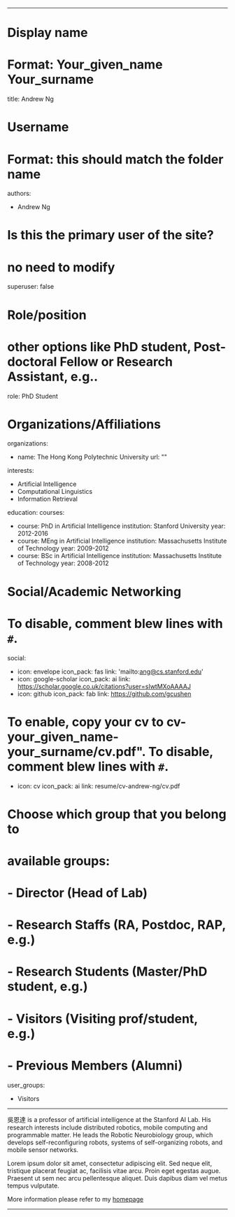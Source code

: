
---
# Display name
# Format: Your_given_name Your_surname 
title: Andrew Ng

# Username
# Format: this should match the folder name
authors:
- Andrew Ng

# Is this the primary user of the site?
# no need to modify 
superuser: false

# Role/position
# other options like PhD student, Post-doctoral Fellow or Research Assistant, e.g..
role: PhD Student

# Organizations/Affiliations
organizations:
- name: The Hong Kong Polytechnic University
  url: ""

interests:
- Artificial Intelligence
- Computational Linguistics
- Information Retrieval

education:
  courses:
  - course: PhD in Artificial Intelligence
    institution: Stanford University
    year: 2012-2016
  - course: MEng in Artificial Intelligence
    institution: Massachusetts Institute of Technology
    year: 2009-2012
  - course: BSc in Artificial Intelligence
    institution: Massachusetts Institute of Technology
    year: 2008-2012

# Social/Academic Networking
# To disable, comment blew lines with `#`.
social:
- icon: envelope
  icon_pack: fas
  link: 'mailto:ang@cs.stanford.edu'
- icon: google-scholar
  icon_pack: ai
  link: https://scholar.google.co.uk/citations?user=sIwtMXoAAAAJ
- icon: github
  icon_pack: fab
  link: https://github.com/gcushen

# To enable, copy your cv to cv-your_given_name-your_surname/cv.pdf". To disable, comment blew lines with `#`.
- icon: cv
  icon_pack: ai
  link: resume/cv-andrew-ng/cv.pdf

# Choose which group that you belong to
#  available groups:
#  - Director (Head of Lab)
#  - Research Staffs (RA, Postdoc, RAP, e.g.)
#  - Research Students (Master/PhD student, e.g.)
#  - Visitors (Visiting prof/student, e.g.)
#  - Previous Members (Alumni)
user_groups:
- Visitors
---

吳恩達 is a professor of artificial intelligence at the Stanford AI Lab. His research interests include distributed robotics, mobile computing and programmable matter. He leads the Robotic Neurobiology group, which develops self-reconfiguring robots, systems of self-organizing robots, and mobile sensor networks.

Lorem ipsum dolor sit amet, consectetur adipiscing elit. Sed neque elit, tristique placerat feugiat ac, facilisis vitae arcu. Proin eget egestas augue. Praesent ut sem nec arcu pellentesque aliquet. Duis dapibus diam vel metus tempus vulputate.

More information please refer to my [homepage](https://www.andrewng.org)

---
